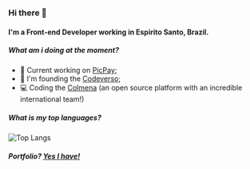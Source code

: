 ### Hi there 👋

#### I'm a Front-end Developer working in Espirito Santo, Brazil.

##### What am i doing at the moment?

- 🏢 Current working on [PicPay](https://picpay.com);
- 🚀 I'm founding the [Codeverso](https://github.com/codeversoteam);
- 💻 Coding the [Colmena](https://blog.colmena.media/) (an open source platform with an incredible international team!)

##### What is my top languages?

![Top Langs](https://github-readme-stats.vercel.app/api/top-langs/?username=antunesgabriel&theme=radical)

##### Portfolio? [Yes I have!](https://gabrielantunes.vercel.app)
